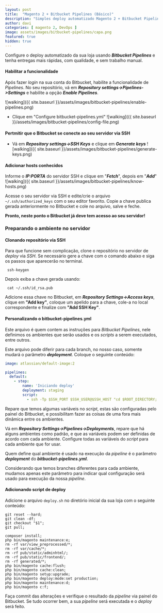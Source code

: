```yaml
---
layout: post
title:  "Magento 2 + Bitbucket Pipelines (Básico)"
description: "Simples deploy automatizado Magento 2 + Bitbucket Pipelines"
author: davi
categories: [ magento 2, DevOps ]
image: assets/images/bitbucket-pipelines/capa.png
featured: true
hidden: true
---
```


Configure o deploy automatizado da sua loja usando **_Bitbucket Pipelines_** e tenha entregas mais rápidas, com
qualidade, e sem trabalho manual.

#### Habilitar a funcionalidade

Após fazer _login_ na sua conta do Bitbucket, habilite a funcionalidade de _Pipelines_. No seu repositório, vá
  em _**Repository settings->Pipelines->Settings**_ e habilite a opção **_Enable Pipelines_**.

![walking]({{ site.baseurl }}/assets/images/bitbucket-pipelines/enable-pipelines.png)

- Clique em "Configure bitbucket-pipelines.yml"
  ![walking]({{ site.baseurl }}/assets/images/bitbucket-pipelines/config-file.png)

#### Pertmitir que o Bitbucket se conecte ao seu servidor via SSH

- Vá em  _**Repository settings->SSH Keys**_ e clique em **_Generate keys_**
  ![walking]({{ site.baseurl }}/assets/images/bitbucket-pipelines/generate-keys.png)

#### Adicionar hosts conhecidos
Informe o **_IP:PORTA_** do servidor SSH e clique em "**_Fetch_**", depois em "**_Add_**"
![walking]({{ site.baseurl }}/assets/images/bitbucket-pipelines/know-hosts.png)

Acesse o seu servidor via SSH e edite/crie o arquivo `~/.ssh/authorized_keys` com o seu editor favorito. Copie a chave
publica gerada anteriormente no Bitbucket e cole no arquivo, salve e feche.

**Pronto, neste ponto o Bitbucket já deve tem acesso ao seu servidor!**

### Preparando o ambiente no servidor
#### Clonando repositório via SSH
Para que funcione sem complicação, clone o repositório no servidor de _deploy_ via _SSH_. Se necessário gere a chave com
o comando abaixo e siga os passos que aparecerão no terminal.

```shell
 ssh-keygen
 ```

Depois exiba a chave gerada usando:

```shell
 cat ~/.ssh/id_rsa.pub
 ```

Adicione essa chave no Bitbucket, em **_Repository Settings->Access keys_**, clique em **"Add
key"**, coloque um apelido para a chave, cole-a no local correspondente e finalize com **"Add SSH Key"**.

#### Personalizando o bitbucket-pipelines.yml

Este arquivo é quem contem as instruções para _Bitbucket Pipelines_, nele definimos os ambientes que serão usados e os 
_scripts_ a serem executados, entre outros.

Este arquivo pode diferir para cada branch, no nosso caso, somente mudará o parâmetro **_deployment_**. Coloque o
seguinte conteúdo:

```yml
image: atlassian/default-image:2

pipelines:
  default:
    - step:
        name: 'Iniciando deploy'
        deployment: staging
        script:
          - ssh -Tp $SSH_PORT $SSH_USER@$SSH_HOST "cd $ROOT_DIRECTORY; chmod +x deploy.sh; ./deploy.sh $BRANCH_NAME";
```

Repare que temos algumas variáveis no _script_, estas são configuradas pelo painel do Bitbucket, e possibilitam fazer as
coisas de uma fora mais dinâmica entre os ambientes.

Vá em **_Repository Settings->Pipelines->Deployments_**, repare que há alguns ambientes como padrão, e que as variáveis
podem ser definidas de acordo com cada ambiente.
Configure todas as variáveis do _script_ para cada ambiente que for usar.  

Quem define qual ambiente é usado na execução da _pipeline_ é o parâmetro **_deployment_** do
_**bitbucket-pipelines.yml**_.


Considerando que temos branches diferentes para cada ambiente, mudamos apenas este parâmetro
para indicar qual configuração será usado para execução da nossa _pipeline_.

#### Adicionando script de deploy

Adicione o arquivo `deploy.sh` no diretório inicial da sua loja com o seguinte conteúdo:

```shell
git reset --hard;
git clean -df;
git checkout "$1";
git pull;

composer install;
php bin/magento maintenance:e;
rm -rf var/view_preprocessed/*;
rm -rf var/cache/*;
rm -rf pub/static/adminhtml/;
rm -rf pub/static/frontend/;
rm -rf generated/*;
php bin/magento cache:flush;
php bin/magento cache:clean;
php bin/magento setup:upgrade;
php bin/magento deploy:mode:set production;
php bin/magento maintenance:d;
php bin/magento c:f;
```

Faça commit das alterações e verifique o resultado da _pipeline_ via painel do Bitbucket. Se tudo ocorrer bem, a sua 
_pipeline_
será executada e o _deploy_ será feito.